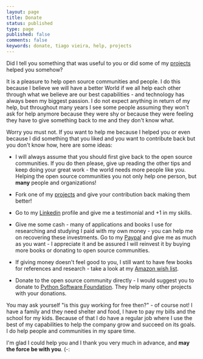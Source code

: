 ```yaml
---
layout: page
title: Donate
status: published
type: page
published: false
comments: false
keywords: donate, tiago vieira, help, projects
---
```


Did I tell you something that was useful to you or did some of my [projects](https://github.com/tvieira) helped you somehow? 

It is a pleasure to help open source communities and people. I do this because I believe we will have a better World if we all help each other through what we believe are our best capabilities - and technology has always been my biggest passion. I do not expect anything in return of my help, but throughout many years I see some people assuming they won't ask for help anymore because they were shy or because they were feeling they have to give something back to me and they don't know what.
 
Worry you must not. If you want to help me because I helped you or even because I did something that you liked and you want to contribute back but you don't know how, here are some ideas:

* I will always assume that you should first give back to the open source communities. If you do then please, give up reading the other tips and keep doing your great work - the world needs more people like you. Helping the open source communities you not only help one person, but __many__ people and organizations!

* Fork one of my [projects](https://github.com/tvieira) and give your contribution back making them better!

* Go to my [Linkedin](https://linkedin.com/in/tiagovieira) profile and give me a testimonial and +1 in my skills.

* Give me some cash - many of applications and books I use for researching and studying I paid with my own money - you can help me on recovering these investments. Go to my [Paypal](https://www.paypal.me/tmvieira) and give me as much as you want - I appreciate it and be assured I will reinvest it by buying more books or donating to open source communities.

* If giving money doesn't feel good to you, I still want to have few books for references and research - take a look at my [Amazon wish list](https://www.amazon.com/hz/wishlist/ls/CPH7XLH21MQ1?ref=cm_sw_em_r_wl_dp_ubSx6lyGiAibQ).

* Donate to the open source community directly - I would suggest you to donate to [Python Software Foundation](https://www.python.org/psf/donations/). They help many other projects with your donations.

You may ask yourself "is this guy working for free then?" - of course not! I have a family and they need shelter and food, I have to pay my bills and the school for my kids. Because of that I do have a regular job where I use the best of my capabilities to help the company grow and succeed on its goals. I do help people and communities in my spare time.

I'm glad I could help you and I thank you very much in advance, and __may the force be with you__. (-:

<!-- Did I tell you something that was useful to you or did some of my
[projects](https://github.com/tvieira) helped you somehow? Consider making a
 [donation](/donate). -->